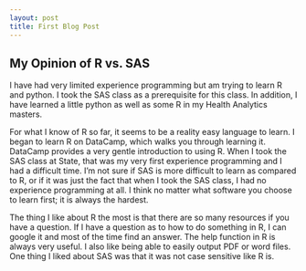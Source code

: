 ```yaml
---
layout: post
title: First Blog Post
---
```


## My Opinion of R vs. SAS
I have had very limited experience programming but am trying to learn R and python. I took the SAS class as a prerequisite for this class. In addition, I have learned a little python as well as some R in my Health Analytics masters. 


For what I know of R so far, it seems to be a reality easy language to learn. I began to learn R on DataCamp, which walks you through learning it. DataCamp provides a very gentle introduction to using R. When I took the SAS class at State, that was my very first experience programming and I had a difficult time. I’m not sure if SAS is more difficult to learn as compared to R, or if it was just the fact that when I took the SAS class, I had no experience programming at all. I think no matter what software you choose to learn first; it is always the hardest. 


The thing I like about R the most is that there are so many resources if you have a question. If I have a question as to how to do something in R, I can google it and most of the time find an answer. The help function in R is always very useful. I also like being able to easily output PDF or word files. One thing I liked about SAS was that it was not case sensitive like R is. 
